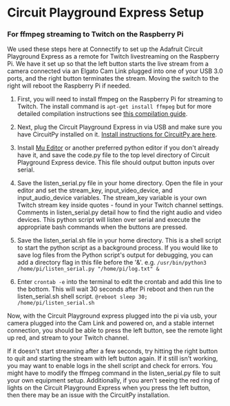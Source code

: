 # Circuit Playground Express Setup

### For ffmpeg streaming to Twitch on the Raspberry Pi

We used these steps here at Connectify to set up the Adafruit Circuit Playground Express as a remote for Twitch livestreaming on the Raspberry Pi. We have it set up so that the left button starts the live stream from a camera connected via an Elgato Cam Link plugged into one of your USB 3.0 ports, and the right button terminates the stream. Moving the switch to the right will reboot the Raspberry Pi if needed. 

1. First, you will need to install ffmpeg on the Raspberry Pi for streaming to Twitch. The install command is `apt-get install ffmpeg` but for more detailed compilation instructions see [this compilation guide](https://trac.ffmpeg.org/wiki/CompilationGuide/Ubuntu).

1. Next, plug the Circuit Playground Express in via USB and make sure you have CircuitPy installed on it. [Install instructions for CircuitPy are here](https://learn.adafruit.com/welcome-to-circuitpython/installing-circuitpython).

1. Install [Mu Editor](https://codewith.mu/en/howto/1.0/install_raspberry_pi) or another preferred python editor if you don't already have it, and save the code.py file to the top level directory of Circuit Playground Express device. This file should output button inputs over serial.

1. Save the listen_serial.py file in your home directory. Open the file in your editor and set the stream_key, input_video_device, and input_audio_device variables. The stream_key variable is your own Twitch stream key inside quotes - found in your Twitch channel settings. Comments in listen_serial.py detail how to find the right audio and video devices. This python script will listen over serial and execute the appropriate bash commands when the buttons are pressed.

1. Save the listen_serial.sh file in your home directory. This is a shell script to start the python script as a background process. If you would like to save log files from the Python script's output for debugging, you can add a directory flag in this file before the '&'. e.g. `/usr/bin/python3 /home/pi/listen_serial.py "/home/pi/log.txt" &` 

1. Enter `crontab -e` into the terminal to edit the crontab and add this line to the bottom. This will wait 30 seconds after Pi reboot and then run the listen_serial.sh shell script.
``` @reboot sleep 30; /home/pi/listen_serial.sh ```

Now, with the Circuit Playground express plugged into the pi via usb, your camera plugged into the Cam Link and powered on, and a stable internet connection, you should be able to press the left button, see the remote light up red, and stream to your Twitch channel. 

If it doesn't start streaming after a few seconds, try hitting the right button to quit and starting the stream with left button again. If it still isn't working, you may want to enable logs in the shell script and check for errors. You might have to modify the ffmpeg command in the listen_serial.py file to suit your own equipment setup. Additionally, if you aren't seeing the red ring of lights on the Circuit Playground Express when you press the left button, then there may be an issue with the CircuitPy installation. 

